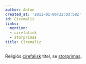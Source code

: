 ```yaml
---
author: Anton
created_at: '2011-01-06T22:03:58Z'
id: Ciremaliz
links:
  mention:
  - cirefalisk
  - storprimas
title: Ciremaliz
---
```


Religiös [cirefalisk] titel, se [storprimas].

  [cirefalisk]: cirefalisk
  [storprimas]: storprimas
